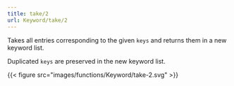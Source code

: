 ```yaml
---
title: take/2
url: Keyword/take/2
---
```



Takes all entries corresponding to the given `keys` and returns them in a new keyword list.

Duplicated `keys` are preserved in the new keyword list.

{{< figure src="images/functions/Keyword/take-2.svg" >}}
